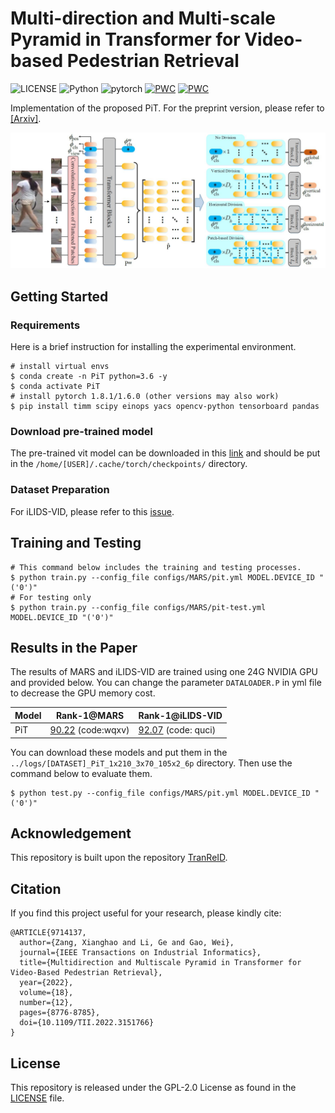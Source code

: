 # Multi-direction and Multi-scale Pyramid in Transformer for Video-based Pedestrian Retrieval
![LICENSE](https://img.shields.io/badge/license-GPL%202.0-green) ![Python](https://img.shields.io/badge/python-3.6-blue.svg) ![pytorch](https://img.shields.io/badge/pytorch-1.8.1-orange) 
[![PWC](https://img.shields.io/endpoint.svg?url=https://paperswithcode.com/badge/multi-direction-and-multi-scale-pyramid-in-1/person-re-identification-on-ilids-vid)](https://paperswithcode.com/sota/person-re-identification-on-ilids-vid?p=multi-direction-and-multi-scale-pyramid-in-1) [![PWC](https://img.shields.io/endpoint.svg?url=https://paperswithcode.com/badge/multi-direction-and-multi-scale-pyramid-in-1/person-re-identification-on-mars)](https://paperswithcode.com/sota/person-re-identification-on-mars?p=multi-direction-and-multi-scale-pyramid-in-1)

Implementation of the proposed PiT. For the preprint version, please refer to [[Arxiv]](https://arxiv.org/pdf/2202.06014.pdf).

![framework](./framework.jpg)


## Getting Started
### Requirements
Here is a brief instruction for installing the experimental environment.
```
# install virtual envs
$ conda create -n PiT python=3.6 -y
$ conda activate PiT
# install pytorch 1.8.1/1.6.0 (other versions may also work)
$ pip install timm scipy einops yacs opencv-python tensorboard pandas
```

### Download pre-trained model
The pre-trained vit model can be downloaded in this [link](https://github.com/rwightman/pytorch-image-models/releases/download/v0.1-vitjx/jx_vit_base_p16_224-80ecf9dd.pth) and should be put in the `/home/[USER]/.cache/torch/checkpoints/` directory.

### Dataset Preparation
For iLIDS-VID, please refer to this [issue](https://github.com/deropty/PiT/issues/2).

## Training and Testing
```
# This command below includes the training and testing processes.
$ python train.py --config_file configs/MARS/pit.yml MODEL.DEVICE_ID "('0')" 
# For testing only
$ python train.py --config_file configs/MARS/pit-test.yml MODEL.DEVICE_ID "('0')" 
```


## Results in the Paper
The results of MARS and iLIDS-VID are trained using one 24G NVIDIA GPU and provided below. You can change the parameter `DATALOADER.P` in yml file to decrease the GPU memory cost.

| Model | Rank-1@MARS | Rank-1@iLIDS-VID |
| --- | --- | --- |
| PiT |  [90.22](https://pan.baidu.com/s/1nw5yofEilW0ffG_ZF4eoXQ) (code:wqxv)|  [92.07](https://pan.baidu.com/s/10LosWwUMktTiWvbHEP1Tjw) (code: quci)|

You can download these models and put them in the `../logs/[DATASET]_PiT_1x210_3x70_105x2_6p` directory. Then use the command below to evaluate them.
 ```
$ python test.py --config_file configs/MARS/pit.yml MODEL.DEVICE_ID "('0')" 
```


## Acknowledgement

This repository is built upon the repository [TranReID](https://github.com/damo-cv/TransReID).

## Citation
If you find this project useful for your research, please kindly cite:

```
@ARTICLE{9714137,
  author={Zang, Xianghao and Li, Ge and Gao, Wei},
  journal={IEEE Transactions on Industrial Informatics}, 
  title={Multidirection and Multiscale Pyramid in Transformer for Video-Based Pedestrian Retrieval}, 
  year={2022},
  volume={18},
  number={12},
  pages={8776-8785},
  doi={10.1109/TII.2022.3151766}
}
```

## License
This repository is released under the GPL-2.0 License as found in the [LICENSE](LICENSE) file.
